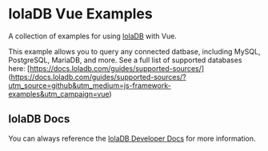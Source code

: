 # lolaDB Vue Examples

A collection of examples for using [lolaDB](https://loladb.com?utm_source=github&utm_medium=js-framework-examples&utm_campaign=vue) with Vue.

This example allows you to query any connected datbase, including MySQL, PostgreSQL, MariaDB, and more. See a full list of supported databases here: [https://docs.loladb.com/guides/supported-sources/] (<https://docs.loladb.com/guides/supported-sources/?utm_source=github&utm_medium=js-framework-examples&utm_campaign=vue>)

## lolaDB Docs

You can always reference the [lolaDB Developer Docs](https://docs.loladb.com/?utm_source=github&utm_medium=js-framework-examples&utm_campaign=vue) for more information.
